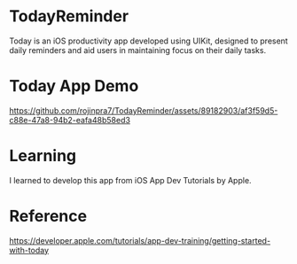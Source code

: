 # TodayReminder
Today is an iOS productivity app developed using UIKit, designed to present daily reminders and aid users in maintaining focus on their daily tasks.

# Today App Demo

https://github.com/rojinpra7/TodayReminder/assets/89182903/af3f59d5-c88e-47a8-94b2-eafa48b58ed3

# Learning
I learned to develop this app from iOS App Dev Tutorials by Apple.

# Reference
https://developer.apple.com/tutorials/app-dev-training/getting-started-with-today


